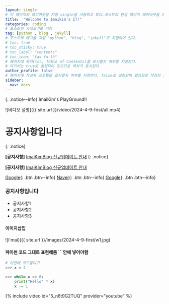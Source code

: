 ```yaml
---
layout: single
# 이 페이지의 레이아웃을 지정 single을 사용하고 있다.포스트의 단일 페이지 레이아웃을 의미한다.
title:  "Welcome to Imaikim's IT!"
categories: coding
# 포스트의 카테고리를 지정
tag: [python , blog , jekyll]
# 포스트의 태그를 지정 "python", "blog", "jekyll"로 지정되어 있다.
# toc: true
# toc_sticky: true
# toc_label: "contents"
# toc_icon: "fas fa-th"
# 페이지에 목차(toc, Table of Contents)를 표시할지 여부를 지정한다. 
# 여기서는 true로 설정되어 있으므로 목차가 표시된다.
author_profile: false
# 페이지에 작성자 프로필을 표시할지 여부를 지정한다. false로 설정되어 있으므로 작성자 프로필이 표시되지 않는다.
sidebar:
  nav: docs
---
```


{: .notice--info}
ImaiKim's PlayGround!!

![비디오 설명]({{ site.url }}/video/2024-4-9-first/all.mp4)

# 공지사항입니다
{: .notice}

**[공지사항]** [ImaiKimBlog 신규업데이트 안내](https://mmistakes.github.io/minimal-mistakes/docs/utility-classes/#notices)
{: .notice}

**[공지사항]** [ImaiKimBlog 신규업데이트 안내](https://mmistakes.github.io/minimal-mistakes/docs/utility-classes/#notices)

[Google](https://www.google.com/){: .btn .btn--info} [Naver](https://www.naver.com/){: .btn .btn--info} [Google](https://www.google.com/){: .btn .btn--info}




### 공지사항입니다
<div class="notice--danger">
	<ul>
		<li>공지사항1</li>
		<li>공지사항2</li>
		<li>공지사항3</li>
	</ul>
</div>


#### 이미지삽입
![i'mai]({{ site.url }}/images/2024-4-9-first/w1.jpg)
<!-- 이미지에 대한 대체 텍스트를 지정합니다. 여기서 "i'mai"라는 텍스트가 이미지가 로드되지 못했을 때 대신 표시됩니다. -->
<!-- 중괄호로 둘러싸인 {{ site.url }}는 Jekyll에서 사용되는 변수로, 사이트의 URL을 의미한다.
 /images/2024-4-9-first/w1.jpg는 이미지 파일의 경로를 지정한다. -->

#### 파이썬 코드 그대로 표현해줌 ```안에 넣어야함
```python
# 이안에 코드붙이기
>>> x = 4

>>> while x >= 0:
	print("Hello" * x)
	x -= 1
```

{% include video id="5_n6t9G2TUQ" provider="youtube" %}